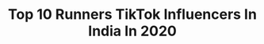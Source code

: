 ---
title: Top 10 Runners TikTok Influencers In India In 2020
description: >-
  Find top runners TikTok influencers in India in 2020. Most popular hashtags: #trending #athlete #goviral #acting.
platform: TikTok
profiles:
  - username: "pritipriyapritipr"
    fullname: >-
      Pritipriya Pritipriy
    location: "India"
    followers: 434048
    engagement: 1671
    commentsToLikes: 0.015299
    id: ck9tu9abykc1q0j78t2yqe8br
    verified: false
    hashtags: "#god, #jete, #drafts, #dharm"
  - username: "mahalaxmi2241"
    fullname: >-
      mahalaxmi
    location: "India"
    followers: 4520
    engagement: 1669
    commentsToLikes: 0.011706
    id: ck933w6xwq08n0j78lhoi2lp0
    verified: false
    hashtags: "#foryoupage, #champibeats, #mahalakshmi, #repost"
  - username: "psrathore_07"
    fullname: >-
      👑MR.RATHORE👑
    location: "India"
    followers: 13311
    engagement: 1410
    commentsToLikes: 0.020890
    id: ckal6e7kzam5b0i78s6qjcyum
    verified: false
    hashtags: "#usinglyricalapp, #nazar, #pubgfunny, #funny"
  - username: "army_meri_jaan"
    fullname: >-
      Army Meri jaan 07
    location: "India"
    followers: 128061
    engagement: 1320
    commentsToLikes: 0.011783
    id: ck83x2mapnql00j78ywe93qh4
    verified: false
    hashtags: "#itbp, #findyourse, #labourday, #ncccadet"
  - username: "kajaldevnath"
    fullname: >-
      Kajal Devnath❤️
    location: "India"
    followers: 180656
    engagement: 1089
    commentsToLikes: 0.014235
    id: ck8oysobz8u8d0j78p3tq71su
    verified: true
    hashtags: "#fearure"
  - username: "runnergursewak913"
    fullname: >-
      runnergursewaksingh
    location: "India"
    followers: 3075
    engagement: 1190
    commentsToLikes: 0.009407
    id: ck9m11rqzd71k0j78x4azv25q
    verified: false
    hashtags: "#born2run, #bhangra, #harmaidanfateh, #style"
  - username: "jharkhandrunnerbittu"
    fullname: >-
      JHARKHAND RUNNER B2
    location: "India"
    followers: 12406
    engagement: 1439
    commentsToLikes: 0.011103
    id: cka0t862yos2b0i783fbsvvbv
    verified: false
    hashtags: "#armylove, #knock, #running, #tire"
  - username: "aniket_thakur143"
    fullname: >-
      🇮🇳💕Aniket❤🔥
    location: "India"
    followers: 5354
    engagement: 1360
    commentsToLikes: 0.036386
    id: cka8ep0bnymk50i78qun0s9ak
    verified: false
    hashtags: "#petlover, #fytiktok, #abdfans, #runner"
  - username: "dreamcha5er"
    fullname: >-
      Ranjaykumarsingh
    location: "India"
    followers: 32351
    engagement: 964
    commentsToLikes: 0.007652
    id: ck83yw5y1wa0a0j78bsm96qv4
    verified: false
    hashtags: "#warmovie, #flip, #bounceindia, #tiktokmama"
  - username: "midhunusain"
    fullname: >-
      🏃The runner 🏃‍♂️
    location: "India"
    followers: 9820
    engagement: 2349
    commentsToLikes: 0.080676
    id: ckal6e74aalz80i78dj11xvc7
    verified: false
    hashtags: "#alluarjunfans, #malluboys, #plzzsupportme, #smiledekedekho"
---